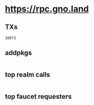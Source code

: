 # https://rpc.gno.land

## TXs
```
16073
```

## addpkgs
```
```

## top realm calls
```
```

## top faucet requesters
```
```

